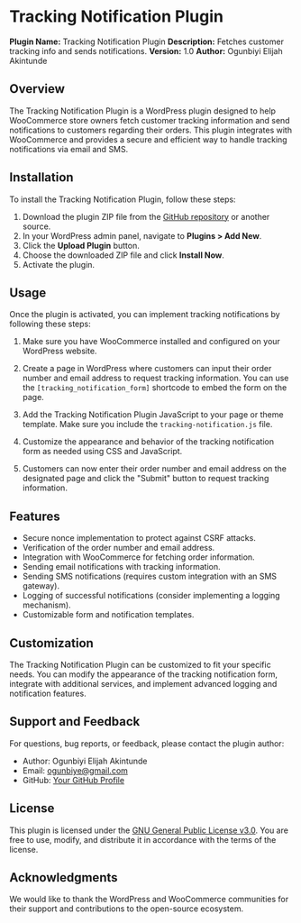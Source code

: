 # Tracking Notification Plugin

**Plugin Name:** Tracking Notification Plugin
**Description:** Fetches customer tracking info and sends notifications.
**Version:** 1.0
**Author:** Ogunbiyi Elijah Akintunde

## Overview

The Tracking Notification Plugin is a WordPress plugin designed to help WooCommerce store owners fetch customer tracking information and send notifications to customers regarding their orders. This plugin integrates with WooCommerce and provides a secure and efficient way to handle tracking notifications via email and SMS.

## Installation

To install the Tracking Notification Plugin, follow these steps:

1. Download the plugin ZIP file from the [GitHub repository](https://github.com/Akins20/Tracking-Notification-Plugin) or another source.
2. In your WordPress admin panel, navigate to **Plugins > Add New**.
3. Click the **Upload Plugin** button.
4. Choose the downloaded ZIP file and click **Install Now**.
5. Activate the plugin.

## Usage

Once the plugin is activated, you can implement tracking notifications by following these steps:

1. Make sure you have WooCommerce installed and configured on your WordPress website.

2. Create a page in WordPress where customers can input their order number and email address to request tracking information. You can use the `[tracking_notification_form]` shortcode to embed the form on the page.

3. Add the Tracking Notification Plugin JavaScript to your page or theme template. Make sure you include the `tracking-notification.js` file.

4. Customize the appearance and behavior of the tracking notification form as needed using CSS and JavaScript.

5. Customers can now enter their order number and email address on the designated page and click the "Submit" button to request tracking information.

## Features

- Secure nonce implementation to protect against CSRF attacks.
- Verification of the order number and email address.
- Integration with WooCommerce for fetching order information.
- Sending email notifications with tracking information.
- Sending SMS notifications (requires custom integration with an SMS gateway).
- Logging of successful notifications (consider implementing a logging mechanism).
- Customizable form and notification templates.

## Customization

The Tracking Notification Plugin can be customized to fit your specific needs. You can modify the appearance of the tracking notification form, integrate with additional services, and implement advanced logging and notification features.

## Support and Feedback

For questions, bug reports, or feedback, please contact the plugin author:

- Author: Ogunbiyi Elijah Akintunde
- Email: ogunbiye@gmail.com
- GitHub: [Your GitHub Profile](https://github.com/Akins20/)

## License

This plugin is licensed under the [GNU General Public License v3.0](LICENSE.txt). You are free to use, modify, and distribute it in accordance with the terms of the license.

## Acknowledgments

We would like to thank the WordPress and WooCommerce communities for their support and contributions to the open-source ecosystem.

